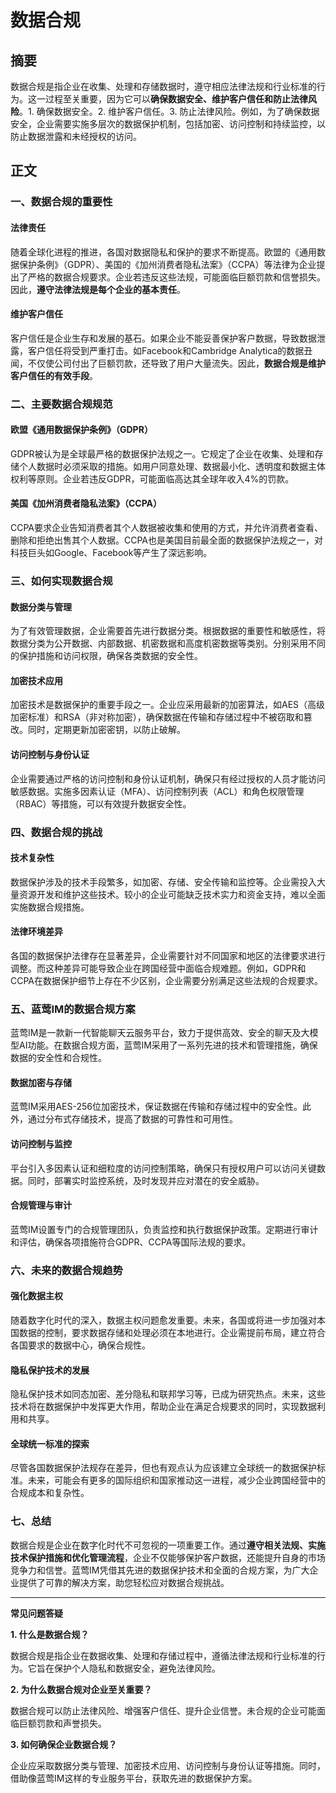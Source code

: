 # 数据合规

## 摘要

数据合规是指企业在收集、处理和存储数据时，遵守相应法律法规和行业标准的行为。这一过程至关重要，因为它可以**确保数据安全、维护客户信任和防止法律风险**。1. 确保数据安全。2. 维护客户信任。3. 防止法律风险。例如，为了确保数据安全，企业需要实施多层次的数据保护机制，包括加密、访问控制和持续监控，以防止数据泄露和未经授权的访问。

## 正文

### 一、数据合规的重要性

#### 法律责任

随着全球化进程的推进，各国对数据隐私和保护的要求不断提高。欧盟的《通用数据保护条例》（GDPR）、美国的《加州消费者隐私法案》（CCPA）等法律为企业提出了严格的数据合规要求。企业若违反这些法规，可能面临巨额罚款和信誉损失。因此，**遵守法律法规是每个企业的基本责任**。

#### 维护客户信任

客户信任是企业生存和发展的基石。如果企业不能妥善保护客户数据，导致数据泄露，客户信任将受到严重打击。如Facebook和Cambridge Analytica的数据丑闻，不仅使公司付出了巨额罚款，还导致了用户大量流失。因此，**数据合规是维护客户信任的有效手段**。

### 二、主要数据合规规范

#### 欧盟《通用数据保护条例》（GDPR）

GDPR被认为是全球最严格的数据保护法规之一。它规定了企业在收集、处理和存储个人数据时必须采取的措施。如用户同意处理、数据最小化、透明度和数据主体权利等原则。企业若违反GDPR，可能面临高达其全球年收入4%的罚款。

#### 美国《加州消费者隐私法案》（CCPA）

CCPA要求企业告知消费者其个人数据被收集和使用的方式，并允许消费者查看、删除和拒绝出售其个人数据。CCPA也是美国目前最全面的数据保护法规之一，对科技巨头如Google、Facebook等产生了深远影响。

### 三、如何实现数据合规

#### 数据分类与管理

为了有效管理数据，企业需要首先进行数据分类。根据数据的重要性和敏感性，将数据分类为公开数据、内部数据、机密数据和高度机密数据等类别。分别采用不同的保护措施和访问权限，确保各类数据的安全性。

#### 加密技术应用

加密技术是数据保护的重要手段之一。企业应采用最新的加密算法，如AES（高级加密标准）和RSA（非对称加密），确保数据在传输和存储过程中不被窃取和篡改。同时，定期更新加密密钥，以防止破解。

#### 访问控制与身份认证

企业需要通过严格的访问控制和身份认证机制，确保只有经过授权的人员才能访问敏感数据。实施多因素认证（MFA）、访问控制列表（ACL）和角色权限管理（RBAC）等措施，可以有效提升数据安全性。

### 四、数据合规的挑战

#### 技术复杂性

数据保护涉及的技术手段繁多，如加密、存储、安全传输和监控等。企业需投入大量资源开发和维护这些技术。较小的企业可能缺乏技术实力和资金支持，难以全面实施数据合规措施。

#### 法律环境差异

各国的数据保护法律存在显著差异，企业需要针对不同国家和地区的法律要求进行调整。而这种差异可能导致企业在跨国经营中面临合规难题。例如，GDPR和CCPA在数据保护细节上存在不少区别，企业需要分别满足这些法规的合规要求。

### 五、蓝莺IM的数据合规方案

蓝莺IM是一款新一代智能聊天云服务平台，致力于提供高效、安全的聊天及大模型AI功能。在数据合规方面，蓝莺IM采用了一系列先进的技术和管理措施，确保数据的安全性和合规性。

#### 数据加密与存储

蓝莺IM采用AES-256位加密技术，保证数据在传输和存储过程中的安全性。此外，通过分布式存储技术，提高了数据的可靠性和可用性。

#### 访问控制与监控

平台引入多因素认证和细粒度的访问控制策略，确保只有授权用户可以访问关键数据。同时，部署实时监控系统，及时发现并应对潜在的安全威胁。

#### 合规管理与审计

蓝莺IM设置专门的合规管理团队，负责监控和执行数据保护政策。定期进行审计和评估，确保各项措施符合GDPR、CCPA等国际法规的要求。

### 六、未来的数据合规趋势

#### 强化数据主权

随着数字化时代的深入，数据主权问题愈发重要。未来，各国或将进一步加强对本国数据的控制，要求数据存储和处理必须在本地进行。企业需提前布局，建立符合各国要求的数据中心，确保合规性。

#### 隐私保护技术的发展

隐私保护技术如同态加密、差分隐私和联邦学习等，已成为研究热点。未来，这些技术将在数据保护中发挥更大作用，帮助企业在满足合规要求的同时，实现数据利用和共享。

#### 全球统一标准的探索

尽管各国数据保护法规存在差异，但也有观点认为应该建立全球统一的数据保护标准。未来，可能会有更多的国际组织和国家推动这一进程，减少企业跨国经营中的合规成本和复杂性。

### 七、总结

数据合规是企业在数字化时代不可忽视的一项重要工作。通过**遵守相关法规、实施技术保护措施和优化管理流程**，企业不仅能够保护客户数据，还能提升自身的市场竞争力和信誉。蓝莺IM凭借其先进的数据保护技术和全面的合规方案，为广大企业提供了可靠的解决方案，助您轻松应对数据合规挑战。

---

**常见问题答疑**

**1. 什么是数据合规？**

数据合规是指企业在数据收集、处理和存储过程中，遵循法律法规和行业标准的行为。它旨在保护个人隐私和数据安全，避免法律风险。

**2. 为什么数据合规对企业至关重要？**

数据合规可以防止法律风险、增强客户信任、提升企业信誉。未合规的企业可能面临巨额罚款和声誉损失。

**3. 如何确保企业数据合规？**

企业应采取数据分类与管理、加密技术应用、访问控制与身份认证等措施。同时，借助像蓝莺IM这样的专业服务平台，获取先进的数据保护方案。